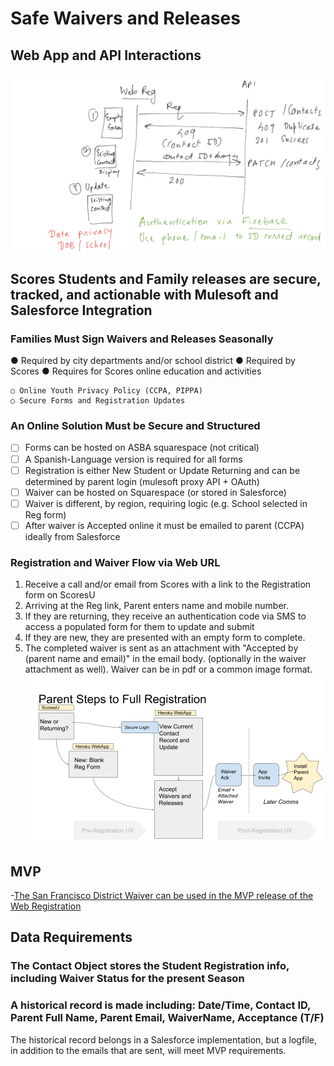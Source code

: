 # Safe Waivers and Releases
## Web App and API Interactions
![Regform_API_Interactions.png](Regform_API_Interactions.png)

## Scores Students and Family releases are secure, tracked, and actionable with Mulesoft and Salesforce Integration

### Families Must Sign Waivers and Releases Seasonally
● Required by city departments and/or school district
● Required by Scores
● Requires for Scores online education and activities

```
○ Online Youth Privacy Policy (CCPA, PIPPA)
○ Secure Forms and Registration Updates
```

### An Online Solution Must be Secure and Structured

-[ ] Forms can be hosted on ASBA squarespace (not critical)
-[ ] A Spanish-Language version is required for all forms
-[ ] Registration is either New Student or Update Returning and can be determined by parent login (mulesoft proxy API + OAuth)
-[ ] Waiver can be hosted on Squarespace (or stored in Salesforce)
-[ ] Waiver is different, by region, requiring logic (e.g. School selected in Reg form)
-[ ] After waiver is Accepted online it must be emailed to parent (CCPA) ideally from Salesforce

### Registration and Waiver Flow via Web URL

1. Receive a call and/or email from Scores with a link to the Registration form on ScoresU
2. Arriving at the Reg link, Parent enters name and mobile number.
3. If they are returning, they receive an authentication code via SMS to access a populated form for
    them to update and submit
4. If they are new, they are presented with an empty form to complete.
5. The completed waiver is sent as an attachment with "Accepted by (parent name and email)" in the email body. (optionally in the waiver attachment as well). Waiver can be in pdf or a common image format.
![Regform_Parent_UX.png](Regform_Parent_UX.png)


## MVP
-[The San Francisco District Waiver can be used in the MVP release of the Web Registration](waiver_SF.md)

## Data Requirements
### The Contact Object stores the Student Registration info, including Waiver Status for the present Season
### A historical record is made including: Date/Time, Contact ID, Parent Full Name, Parent Email, WaiverName, Acceptance (T/F)
The historical record belongs in a Salesforce implementation, but a logfile, in addition to the emails that are sent, will meet MVP requirements.
